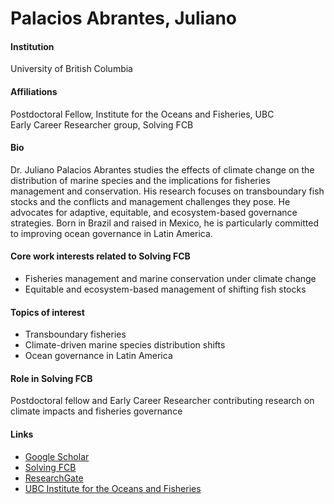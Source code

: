 # Palacios Abrantes, Juliano

#### Institution

University of British Columbia

#### Affiliations

Postdoctoral Fellow, Institute for the Oceans and Fisheries, UBC\
Early Career Researcher group, Solving FCB

#### Bio

Dr. Juliano Palacios Abrantes studies the effects of climate change on the distribution of marine species and the implications for fisheries management and conservation. His research focuses on transboundary fish stocks and the conflicts and management challenges they pose. He advocates for adaptive, equitable, and ecosystem-based governance strategies. Born in Brazil and raised in Mexico, he is particularly committed to improving ocean governance in Latin America.

#### Core work interests related to Solving FCB

* Fisheries management and marine conservation under climate change
* Equitable and ecosystem-based management of shifting fish stocks

#### Topics of interest

* Transboundary fisheries
* Climate-driven marine species distribution shifts
* Ocean governance in Latin America

#### Role in Solving FCB

Postdoctoral fellow and Early Career Researcher contributing research on climate impacts and fisheries governance

#### Links

* [Google Scholar](https://scholar.google.com/citations?user=EZpBcjcAAAAJ)
* [Solving FCB](https://solvingfcb.org/people/palacios-abrantes-j/)
* [ResearchGate](https://www.researchgate.net/profile/Juliano-Palacios-Abrantes)
* [UBC Institute for the Oceans and Fisheries](https://oceans.ubc.ca/juliano-palacios-abrantes/)
